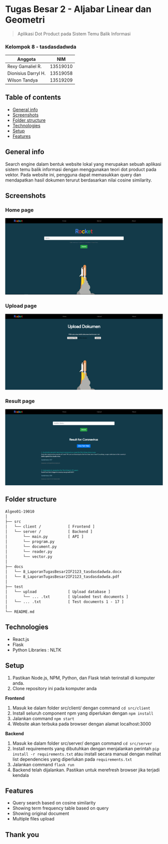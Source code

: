 # Tugas Besar 2 - Aljabar Linear dan Geometri
> Aplikasi Dot Product pada Sistem Temu Balik Informasi

### Kelompok 8 - tasdasdadwda
| Anggota | NIM |
| --- | --- |
|Rexy Gamaliel R. | 13519010 |	
|Dionisius Darryl H. | 13519058 |	
|Wilson Tandya | 13519209 |

## Table of contents
* [General info](#general-info)
* [Screenshots](#screenshots)
* [Folder structure](#structure)
* [Technologies](#technologies)
* [Setup](#setup)
* [Features](#features)

## General info
Search engine dalam bentuk website lokal yang merupakan sebuah aplikasi sistem temu balik informasi dengan menggunakan teori dot product pada vektor. Pada website ini, pengguna dapat memasukkan query dan mendapatkan hasil dokumen terurut berdasarkan nilai cosine similarity.

## Screenshots
### Home page
![Example screenshot](./src/client/public/web1.png)

### Upload page
![Example screenshot](./src/client/public/web3.png)

### Result page
![Example screenshot](./src/client/public/web2.png)

## Folder structure
<span id='structure'></span>
```
Algeo01-19010
│
├── src
│   └── client /            [ Frontend ]
│   └── server /            [ Backend ]
│       └── main.py         [ API ]
│       └── program.py
│       └── document.py
│       └── reader.py
│       └── vector.py
│
├── docs
│   └── 8_LaporanTugasBesar2IF2123_tasdasdadwda.docx
│   └── 8_LaporanTugasBesar2IF2123_tasdasdadwda.pdf
│
├── test
│   └── upload              [ Upload database ]
│       └── ... .txt        [ Uploaded test documents ]
│   └── ... .txt            [ Test documents 1 - 17 ]
│
└── README.md
```

## Technologies
* React.js
* Flask
* Python Libraries : NLTK

## Setup
1. Pastikan Node.js, NPM, Python, dan Flask telah terinstall di komputer anda.
2. Clone repository ini pada komputer anda

**Frontend**
1. Masuk ke dalam folder src/client/ dengan command ```cd src/client```
2. Install seluruh component npm yang diperlukan dengan ```npm install```
3. Jalankan command ```npm start```
3. Website akan terbuka pada browser dengan alamat localhost:3000

**Backend**
1. Masuk ke dalam folder src/server/ dengan command ```cd src/server```
2. Install requirements yang dibutuhkan dengan menjalankan perintah ``` pip install -r requirements.txt ``` atau install secara manual dengan melihat list dependencies yang diperlukan pada ```requirements.txt```
3. Jalankan command ```flask run```
4. Backend telah dijalankan. Pastikan untuk merefresh browser jika terjadi kendala

## Features
* Query search based on cosine similarity
* Showing term frequency table based on query
* Showing original document
* Multiple files upload

## Thank you
